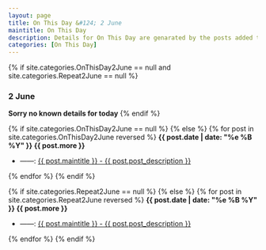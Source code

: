 ```yaml
---
layout: page
title: On This Day &#124; 2 June
maintitle: On This Day
description: Details for On This Day are genarated by the posts added to the website so the content is subject to changes/updates over time.
categories: [On This Day]
---
```


{% if site.categories.OnThisDay2June == null and site.categories.Repeat2June == null %}
<h3>2 June</h3>
<strong>Sorry no known details for today</strong>
{% endif %}

{% if site.categories.OnThisDay2June == null %}
{% else %}
{% for post in site.categories.OnThisDay2June reversed %}
<strong>{{ post.date | date: "%e %B %Y" }} {{ post.more }}</strong>
<ul>
<li> ——: <a href="{{ post.url }}">{{ post.maintitle }} - {{ post.post_description }}</a></li>
</ul>
{% endfor %}
{% endif %}

{% if site.categories.Repeat2June == null %}
{% else %}
{% for post in site.categories.Repeat2June reversed %}
<strong>{{ post.date | date: "%e %B %Y" }} {{ post.more }}</strong>
<ul>
<li> ——: <a href="{{ post.url }}">{{ post.maintitle }} - {{ post.post_description }}</a></li>
</ul>
{% endfor %}
{% endif %}
